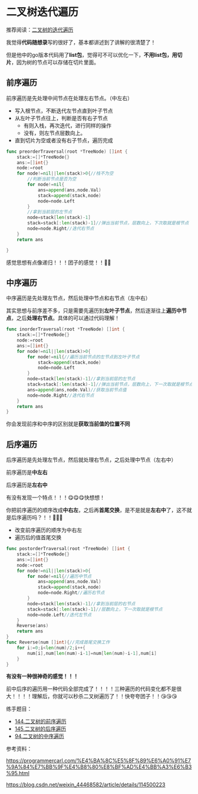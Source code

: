 # 二叉树迭代遍历

推荐阅读：[二叉树的迭代遍历](https://programmercarl.com/%E4%BA%8C%E5%8F%89%E6%A0%91%E7%9A%84%E8%BF%AD%E4%BB%A3%E9%81%8D%E5%8E%86.html#%E5%89%8D%E5%BA%8F%E9%81%8D%E5%8E%86-%E8%BF%AD%E4%BB%A3%E6%B3%95)

我觉得**代码随想录**写的很好了，基本都讲述到了讲解的很清楚了！

但是他中的go版本代码用了**list包**，觉得可不可以优化一下，**不用list包，用切片**，因为树的节点可以存储在切片里面。

## 前序遍历

前序遍历是先处理中间节点在处理左右节点。（中左右）

* 写入根节点，不断迭代左节点直到叶子节点
* 从左叶子节点往上，判断是否有右子节点
  * 有则入栈，再次迭代，进行同样的操作
  * 没有，则左节点层数向上。
* 直到切片为空或者没有右子节点，遍历完成

```go
func preorderTraversal(root *TreeNode) []int {
    stack:=[]*TreeNode{}
    ans:=[]int{}
    node:=root
    for node!=nil||len(stack)>0{//栈不为空 
        //判断当前节点是否为空
        for node!=nil{
            ans=append(ans,node.Val)
            stack=append(stack,node)
            node=node.Left
        }
        //拿到当前层的左节点
        node=stack[len(stack)-1]
        stack=stack[:len(stack)-1]//弹出当前节点，层数向上，下次取就是根节点
        node=node.Right//迭代右节点
    }
    return ans

}
```

感觉思想有点像递归！！！团子的感觉！！🤣😅

## 中序遍历

中序遍历是先处理左节点，然后处理中节点和右节点（左中右）

其实思想与前序差不多，只是需要先遍历到**左叶子节点**，然后逐渐往上**遍历中节点**，之后**处理右节点**。具体的可以通过代码理解！

```go
func inorderTraversal(root *TreeNode) []int {
    stack:=[]*TreeNode{}
    node:=root
    ans:=[]int{}
    for node!=nil||len(stack)>0{
        for node!=nil{//遍历当前节点的左节点到左叶子节点
            stack=append(stack,node)
            node=node.Left
        }
        node=stack[len(stack)-1]//拿到当前层的左节点
        stack=stack[:len(stack)-1]//弹出当前节点，层数向上，下一次取就是根节点
        ans=append(ans,node.Val)//获取当前节点值
        node=node.Right//迭代右节点
    }
    return ans
}
```

你会发现前序和中序的区别就是**获取当前值的位置不同**

## 后序遍历

后序遍历是先处理左节点，然后就处理右节点，之后处理中节点（左右中）

前序遍历是**中左右**

后序遍历是**左右中**

有没有发现一个特点！！！😋😋😋快想想！

你把前序遍历的顺序改成**中右左**，之后再**首尾交换**，是不是就是**左右中**了，这不就是后序遍历吗？！！🎉🎉🎉

* 改变前序遍历的顺序为中右左
* 遍历后的值首尾交换

```go
func postorderTraversal(root *TreeNode) []int {
    stack:=[]*TreeNode{}
    ans:=[]int{}
    node:=root
    for node!=nil||len(stack)>0{
        for node!=nil{//遍历中节点
            ans=append(ans,node.Val)
            stack=append(stack,node)
            node=node.Right//遍历右节点
        }
        node=stack[len(stack)-1]//拿到当前层的右节点
        stack=stack[:len(stack)-1]//层数向上，下一次取就是根节点
        node=node.Left//迭代左节点
    }
    Reverse(ans)
    return ans
}
func Reverse(num []int){//完成首尾交换工作
    for i:=0;i<len(num)/2;i++{
        num[i],num[len(num)-i-1]=num[len(num)-i-1],num[i]
    }
}
```

**有没有一种很神奇的感觉！！！**

前中后序的遍历用一种代码全部完成了！！！！三种遍历的代码变化都不是很大！！！！理解后，你就可以秒杀二叉树遍历了！！快夸夸团子！！😘😘😘

练手题目：

- [144.二叉树的前序遍历](https://leetcode-cn.com/problems/binary-tree-preorder-traversal/)
- [145.二叉树的后序遍历](https://leetcode-cn.com/problems/binary-tree-postorder-traversal/)
- [94.二叉树的中序遍历](https://leetcode-cn.com/problems/binary-tree-inorder-traversal/)

参考资料：

https://programmercarl.com/%E4%BA%8C%E5%8F%89%E6%A0%91%E7%9A%84%E7%BB%9F%E4%B8%80%E8%BF%AD%E4%BB%A3%E6%B3%95.html

https://blog.csdn.net/weixin_44468582/article/details/114500223

